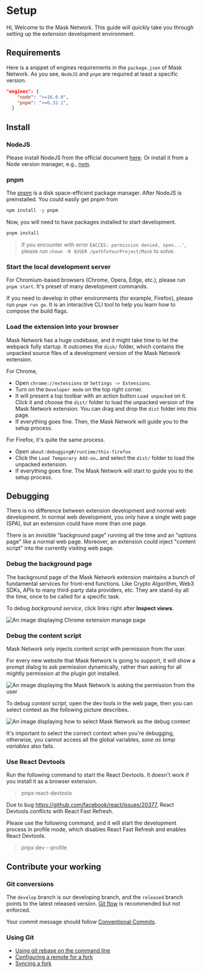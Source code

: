 # Setup

Hi, Welcome to the Mask Network. This guide will quickly take you through setting up the extension development environment.

## Requirements

Here is a snippet of engines requirements in the `package.json` of Mask Network. As you see, `NodeJS` and `pnpm` are required at least a specific version.

```json
"engines": {
    "node": ">=16.0.0",
    "pnpm": ">=6.32.1",
  }
```

## Install

### NodeJS

Please install NodeJS from the official document [here](https://nodejs.org/en/). Or install it from a Node version manager, e.g., [nvm](https://github.com/nvm-sh/nvm).

### pnpm

The [pnpm](https://pnpm.io/) is a disk space-efficient package manager. After NodeJS is preinstalled. You could easily get pnpm from

```bash
npm install -g pnpm
```

Now, you will need to have packages installed to start development.

```bash
pnpm install
```

> If you encounter with error `EACCES: permission denied, open...'`, please run `chown -R $USER /pathToYourProject/Mask` to solve.

### Start the local development server

For Chromium-based browsers (Chrome, Opera, Edge, etc.), please run `pnpm start`. It's preset of many development commands.

If you need to develop in other environments (for example, Firefox), please run `pnpm run go`. It is an interactive CLI tool to help you learn how to compose the build flags.

### Load the extension into your browser

Mask Network has a huge codebase, and it might take time to let the webpack fully startup. It outcomes the `disk/` folder, which contains the unpacked source files of a development version of the Mask Network extension.

For Chrome,

- Open `chrome://extensions` or `Settings -> Extensions`.
- Turn on the `Developer mode` on the top right corner.
- It will present a top toolbar with an action button `Load unpacked` on it. Click it and choose the `dist/` folder to load the unpacked version of the Mask Network extension. You can drag and drop the `dist` folder into this page.
- If everything goes fine. Then, the Mask Network will guide you to the setup process.

For Firefox, it's quite the same process.

- Open `about:debugging#/runtime/this-firefox`
- Click the `Load Temporary Add-on…` and select the `dist/` folder to load the unpacked extension.
- If everything goes fine. The Mask Network will start to guide you to the setup process.

## Debugging

There is no difference between extension development and normal web development. In normal web development, you only have a single web page (SPA), but an extension could have more than one page.

There is an invisible "background page" running all the time and an "options page" like a normal web page. Moreover, an extension could inject "content script" into the currently visiting web page.

### Debug the background page

The background page of the Mask Network extension maintains a bunch of fundamental services for front-end functions. Like Crypto Algorithm, Web3 SDKs, APIs to many third-party data providers, etc. They are stand-by all the time, once to be called for a specific task.

To debug _background service_, click links right after **Inspect views**.

![An image displaying Chrome extension manage page](https://user-images.githubusercontent.com/5390719/103509131-5ce0cb00-4e9d-11eb-9aec-b24b9888b863.png)

### Debug the content script

Mask Network only injects content script with permission from the user.

For every new website that Mask Network is going to support, it will show a prompt dialog to ask permission dynamically, rather than asking for all mightly permission at the plugin got installed.

![An image displaying the Mask Network is asking the permission from the user](https://user-images.githubusercontent.com/52657989/158566232-30c52a17-0168-488c-a292-4fc4059ecb9c.png)

To debug _content script_, open the dev tools in the web page, then you can select context as the following picture describes.

![An image displaying how to select Mask Network as the debug context](https://user-images.githubusercontent.com/5390719/103509436-1a6bbe00-4e9e-11eb-9b18-bde021337944.png)

It's important to select the correct context when you're debugging,
otherwise, you cannot access all the global variables,
_save as temp variables_ also fails.

### Use React Devtools

Run the following command to start the React Devtools. It doesn't work if you install it as a browser extension.

> pnpx react-devtools

Due to bug <https://github.com/facebook/react/issues/20377>, React Devtools conflicts with React Fast Refresh.

Please use the following command, and it will start the development process in profile mode, which disables React Fast Refresh and enables React Devtools.

> pnpx dev --profile

## Contribute your working

### Git conversions

The `develop` branch is our developing branch, and the `released` branch points to the latest released version.
[Git flow](https://github.com/nvie/gitflow) is recommended but not enforced.

Your commit message should follow [Conventional Commits](https://www.conventionalcommits.org).

### Using Git

- [Using git rebase on the command line](https://docs.github.com/en/github/getting-started-with-github/using-git-rebase-on-the-command-line)
- [Configuring a remote for a fork](https://docs.github.com/en/github/collaborating-with-issues-and-pull-requests/configuring-a-remote-for-a-fork)
- [Syncing a fork](https://docs.github.com/en/github/collaborating-with-issues-and-pull-requests)
